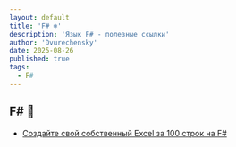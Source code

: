 ```yaml
---
layout: default
title: 'F# ❄️'
description: 'Язык F# - полезные ссылки'
author: 'Dvurechensky'
date: 2025-08-26
published: true
tags:
  - F#
---
```


## F# 🚩

- [Создайте свой собственный Excel за 100 строк на F#](http://tomasp.net/blog/2018/write-your-own-excel)
